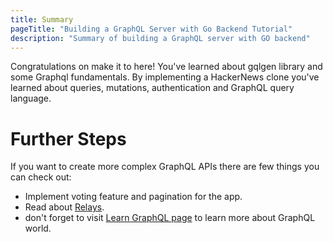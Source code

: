 ```yaml
---
title: Summary
pageTitle: "Building a GraphQL Server with Go Backend Tutorial"
description: "Summary of building a GraphQL server with GO backend"
---
```


Congratulations on make it to here! You've learned about gqlgen library and some Graphql fundamentals. By implementing a HackerNews clone you've learned about queries, mutations, authentication and GraphQL query language. 
# Further Steps <a name="further-steps"></a>
If you want to create more complex GraphQL APIs there are few things you can check out:
* Implement voting feature and pagination for the app.
* Read about [Relays](https://facebook.github.io/relay/docs/en/graphql-server-specification.html).
* don't forget to visit [Learn GraphQL page](https://graphql.org/learn/) to learn more about GraphQL world.
